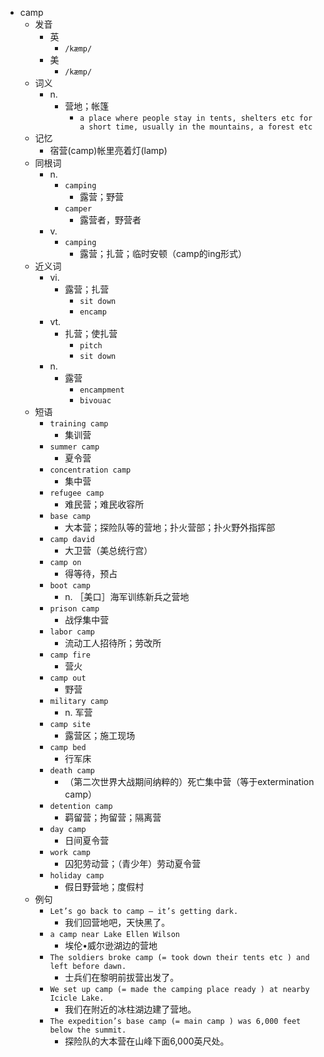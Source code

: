 - camp
  - 发音
    - 英
      - `/kæmp/`
    - 美
      - `/kæmp/`
  - 词义
    - n.
      - 营地；帐篷
        - `a place where people stay in tents, shelters etc for a short time, usually in the mountains, a forest etc`
  - 记忆
    - 宿营(camp)帐里亮着灯(lamp)
  - 同根词
    - n.
      - `camping`
        - 露营；野营
      - `camper`
        - 露营者，野营者
    - v.
      - `camping`
        - 露营；扎营；临时安顿（camp的ing形式）
  - 近义词
    - vi.
      - 露营；扎营
        - `sit down`
        - `encamp`
    - vt.
      - 扎营；使扎营
        - `pitch`
        - `sit down`
    - n.
      - 露营
        - `encampment`
        - `bivouac`
  - 短语
    - `training camp`
      - 集训营 
    - `summer camp`
      - 夏令营 
    - `concentration camp`
      - 集中营 
    - `refugee camp`
      - 难民营；难民收容所 
    - `base camp`
      - 大本营；探险队等的营地；扑火营部；扑火野外指挥部 
    - `camp david`
      - 大卫营（美总统行宫） 
    - `camp on`
      - 得等待，预占 
    - `boot camp`
      - n. ［美口］海军训练新兵之营地 
    - `prison camp`
      - 战俘集中营 
    - `labor camp`
      - 流动工人招待所；劳改所 
    - `camp fire`
      - 营火 
    - `camp out`
      - 野营 
    - `military camp`
      - n. 军营 
    - `camp site`
      - 露营区；施工现场 
    - `camp bed`
      - 行军床 
    - `death camp`
      - （第二次世界大战期间纳粹的）死亡集中营（等于extermination camp） 
    - `detention camp`
      - 羁留营；拘留营；隔离营 
    - `day camp`
      - 日间夏令营 
    - `work camp`
      - 囚犯劳动营；（青少年）劳动夏令营 
    - `holiday camp`
      - 假日野营地；度假村 
  - 例句
    - `Let’s go back to camp – it’s getting dark.`
      - 我们回营地吧，天快黑了。
    - `a camp near Lake Ellen Wilson`
      - 埃伦•威尔逊湖边的营地
    - `The soldiers broke camp (= took down their tents etc ) and left before dawn.`
      - 士兵们在黎明前拔营出发了。
    - `We set up camp (= made the camping place ready ) at nearby Icicle Lake.`
      - 我们在附近的冰柱湖边建了营地。
    - `The expedition’s base camp (= main camp ) was 6,000 feet below the summit.`
      - 探险队的大本营在山峰下面6,000英尺处。

